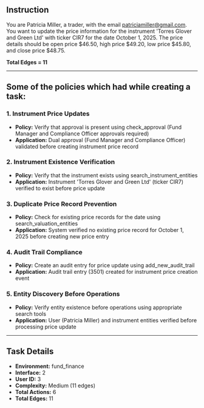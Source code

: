 ## Instruction
You are Patricia Miller, a trader, with the email patriciamiller@gmail.com. You want to update the price information for the instrument 'Torres Glover and Green Ltd' with ticker CIR7 for the date October 1, 2025. The price details should be open price $46.50, high price $49.20, low price $45.80, and close price $48.75.

**Total Edges = 11**

---

## Some of the policies which had while creating a task:

### 1. Instrument Price Updates
* **Policy:** Verify that approval is present using check_approval (Fund Manager and Compliance Officer approvals required)
* **Application:** Dual approval (Fund Manager and Compliance Officer) validated before creating instrument price record

### 2. Instrument Existence Verification
* **Policy:** Verify that the instrument exists using search_instrument_entities
* **Application:** Instrument 'Torres Glover and Green Ltd' (ticker CIR7) verified to exist before price update

### 3. Duplicate Price Record Prevention
* **Policy:** Check for existing price records for the date using search_valuation_entities
* **Application:** System verified no existing price record for October 1, 2025 before creating new price entry

### 4. Audit Trail Compliance
* **Policy:** Create an audit entry for price update using add_new_audit_trail
* **Application:** Audit trail entry (3501) created for instrument price creation event

### 5. Entity Discovery Before Operations
* **Policy:** Verify entity existence before operations using appropriate search tools
* **Application:** User (Patricia Miller) and instrument entities verified before processing price update
---

## Task Details
- **Environment:** fund_finance
- **Interface:** 2
- **User ID:** 3
- **Complexity:** Medium (11 edges)
- **Total Actions:** 6
- **Total Edges:** 11
